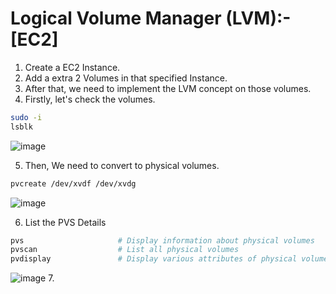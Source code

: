 # Logical Volume Manager (LVM):- [EC2]

1. Create a EC2 Instance.
2. Add a extra 2 Volumes in that specified Instance.
3. After that, we need to implement the LVM concept on those volumes.
4. Firstly, let's check the volumes.
```sh
sudo -i
lsblk
```
![image](https://github.com/fourtimes/linux/assets/91359308/9252b09b-b25f-4592-b501-cfa73eeae60d)

5. Then, We need to convert to physical volumes.
```sh
pvcreate /dev/xvdf /dev/xvdg
```
![image](https://github.com/fourtimes/linux/assets/91359308/ba9dc986-4c1f-415e-b79e-7e97ad182671)

6. List the PVS Details
```sh
pvs                     # Display information about physical volumes
pvscan                  # List all physical volumes
pvdisplay               # Display various attributes of physical volume(s)
```
![image](https://github.com/fourtimes/linux/assets/91359308/cdb66f77-82c6-47f0-92af-5a9b1f11bd78)
7. 

